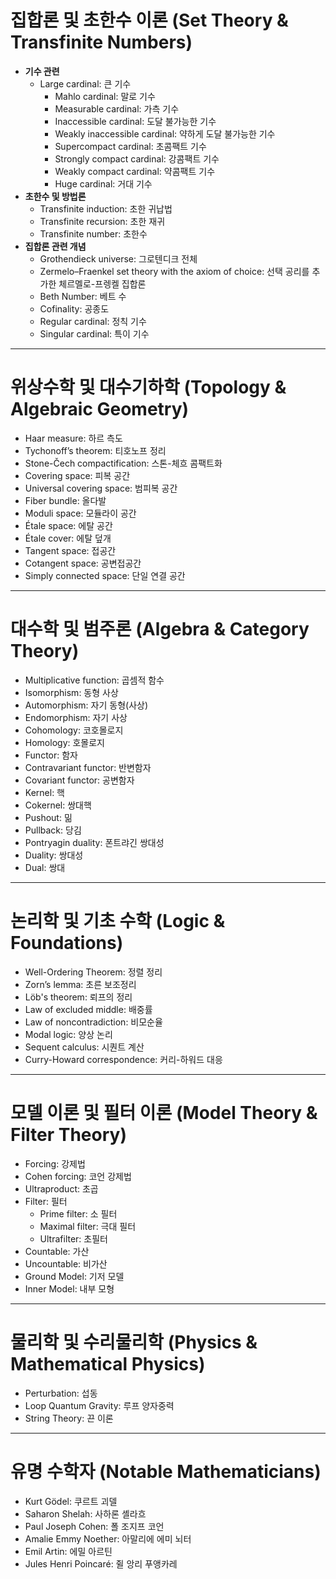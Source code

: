 # **집합론 및 초한수 이론 (Set Theory & Transfinite Numbers)**  
- **기수 관련**  
  - Large cardinal: 큰 기수  
    - Mahlo cardinal: 말로 기수  
    - Measurable cardinal: 가측 기수  
    - Inaccessible cardinal: 도달 불가능한 기수  
    - Weakly inaccessible cardinal: 약하게 도달 불가능한 기수  
    - Supercompact cardinal: 초콤팩트 기수  
    - Strongly compact cardinal: 강콤팩트 기수  
    - Weakly compact cardinal: 약콤팩트 기수  
    - Huge cardinal: 거대 기수  
- **초한수 및 방법론**  
  - Transfinite induction: 초한 귀납법  
  - Transfinite recursion: 초한 재귀  
  - Transfinite number: 초한수  
- **집합론 관련 개념**  
  - Grothendieck universe: 그로텐디크 전체  
  - Zermelo–Fraenkel set theory with the axiom of choice: 선택 공리를 추가한 체르멜로-프렝켈 집합론  
  - Beth Number: 베트 수  
  - Cofinality: 공종도  
  - Regular cardinal: 정칙 기수  
  - Singular cardinal: 특이 기수  

---

# **위상수학 및 대수기하학 (Topology & Algebraic Geometry)**  
- Haar measure: 하르 측도  
- Tychonoff’s theorem: 티호노프 정리  
- Stone-Čech compactification: 스톤-체흐 콤팩트화  
- Covering space: 피복 공간  
- Universal covering space: 범피복 공간  
- Fiber bundle: 올다발  
- Moduli space: 모듈라이 공간  
- Étale space: 에탈 공간  
- Étale cover: 에탈 덮개  
- Tangent space: 접공간  
- Cotangent space: 공변접공간  
- Simply connected space: 단일 연결 공간  

---

# **대수학 및 범주론 (Algebra & Category Theory)**  
- Multiplicative function: 곱셈적 함수  
- Isomorphism: 동형 사상  
- Automorphism: 자기 동형(사상)  
- Endomorphism: 자기 사상  
- Cohomology: 코호몰로지  
- Homology: 호몰로지  
- Functor: 함자  
- Contravariant functor: 반변함자  
- Covariant functor: 공변함자  
- Kernel: 핵  
- Cokernel: 쌍대핵  
- Pushout: 밂  
- Pullback: 당김  
- Pontryagin duality: 폰트랴긴 쌍대성  
- Duality: 쌍대성  
- Dual: 쌍대  

---

# **논리학 및 기초 수학 (Logic & Foundations)**  
- Well-Ordering Theorem: 정렬 정리  
- Zorn’s lemma: 초른 보조정리  
- Löb's theorem: 뢰프의 정리  
- Law of excluded middle: 배중률  
- Law of noncontradiction: 비모순율  
- Modal logic: 양상 논리  
- Sequent calculus: 시퀀트 계산  
- Curry-Howard correspondence: 커리-하워드 대응  

---

# **모델 이론 및 필터 이론 (Model Theory & Filter Theory)**  
- Forcing: 강제법  
- Cohen forcing: 코언 강제법  
- Ultraproduct: 초곱  
- Filter: 필터  
  - Prime filter: 소 필터  
  - Maximal filter: 극대 필터  
  - Ultrafilter: 초필터  
- Countable: 가산  
- Uncountable: 비가산  
- Ground Model: 기저 모델  
- Inner Model: 내부 모형  

---

# **물리학 및 수리물리학 (Physics & Mathematical Physics)**  
- Perturbation: 섭동  
- Loop Quantum Gravity: 루프 양자중력  
- String Theory: 끈 이론  

---

# **유명 수학자 (Notable Mathematicians)**  
- Kurt Gödel: 쿠르트 괴델  
- Saharon Shelah: 사하론 셸라흐  
- Paul Joseph Cohen: 폴 조지프 코언  
- Amalie Emmy Noether: 아말리에 에미 뇌터  
- Emil Artin: 에밀 아르틴  
- Jules Henri Poincaré: 쥘 앙리 푸앵카레  
